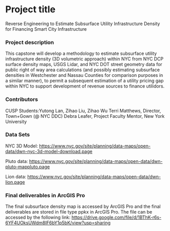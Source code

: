 # Project title
Reverse Engineering to Estimate Subsurface Utility Infrastructure Density for Financing Smart City Infrastructure

### Project description
This capstone will develop a methodology to estimate subsurface utility infrastructure density (3D volumetric approach) within NYC from NYC DCP surface density maps, USGS Lidar, and NYC DOT street geometry data for public right of way area calculations (and possibly estimating subsurface densities in Westchester and Nassau Counties for comparison purposes in a similar manner), to permit a subsequent estimation of a utility pricing gap within NYC to support development of revenue sources to finance utilidors. 

### Contributors
CUSP Students:Yutong Lan, Zihao Liu, Zihao Wu
Terri Matthews, Director, Town+Gown (@ NYC DDC)
Debra Leafer, Project Faculty Mentor, New York University

### Data Sets
NYC 3D Model:
https://www.nyc.gov/site/planning/data-maps/open-data/dwn-nyc-3d-model-download.page

Pluto data:
https://www.nyc.gov/site/planning/data-maps/open-data/dwn-pluto-mappluto.page

Lion data:
https://www.nyc.gov/site/planning/data-maps/open-data/dwn-lion.page

### Final deliverables in ArcGIS Pro
The final subsurface density map is accessed by ArcGIS Pro and the final deliverables are stored in file type ppkx in ArcGIS Pro.
The file can be accessed by the following link:
https://drive.google.com/file/d/1BThK-r6s-6YF4UOksUWdm8IF6bY1p5bK/view?usp=sharing
